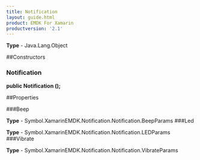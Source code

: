 ```yaml
---
title: Notification
layout: guide.html 
product: EMDK For Xamarin 
productversion: '2.1' 
---
```



**Type** - Java.Lang.Object

##Constructors
### Notification 
**public Notification ();**

##Properties

###Beep


**Type** - Symbol.XamarinEMDK.Notification.Notification.BeepParams
###Led


**Type** - Symbol.XamarinEMDK.Notification.Notification.LEDParams
###Vibrate


**Type** - Symbol.XamarinEMDK.Notification.Notification.VibrateParams



